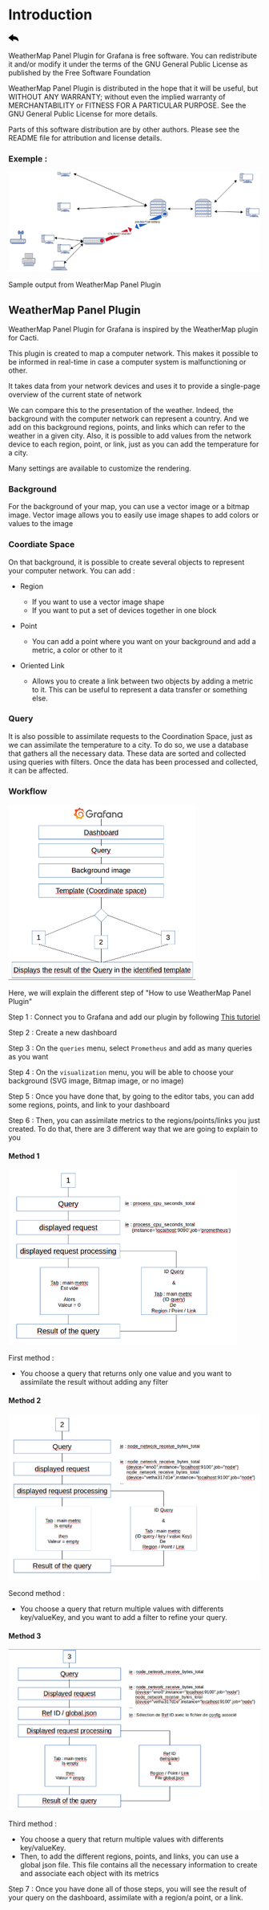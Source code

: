 # Introduction

[![](../../screenshots/other/Go-back.png)](../../README.md)

WeatherMap Panel Plugin for Grafana is free software. You can redistribute it and/or modify it under the terms of the GNU General Public License as published by the Free Software Foundation

WeatherMap Panel Plugin is distributed in the hope that it will be useful, but WITHOUT ANY WARRANTY; without even the implied warranty of MERCHANTABILITY or FITNESS FOR A PARTICULAR PURPOSE. See the GNU General Public License for more details.

Parts of this software distribution are by other authors. Please see the README file for attribution and license details.

### Exemple :

![exemple](../../screenshots/init/exemple.png)

Sample output from WeatherMap Panel Plugin

## WeatherMap Panel Plugin

WeatherMap Panel Plugin for Grafana is inspired by the WeatherMap plugin for Cacti.

This plugin is created to map a computer network. This makes it possible to be informed in real-time in case a computer system is malfunctioning or other.

It takes data from your network devices and uses it to provide a single-page overview of the current state of network

We can compare this to the presentation of the weather.
Indeed, the background with the computer network can represent a country. And we add on this background regions, points, and links which can refer to the weather in a given city.
Also, it is possible to add values from the network device to each region, point, or link, just as you can add the temperature for a city.

Many settings are available to customize the rendering.

### Background

For the background of your map, you can use a vector image or a bitmap image. Vector image allows you to easily use image shapes to add colors or values to the image

### Coordiate Space

On that background, it is possible to create several objects to represent your computer network.
You can add :

- Region

  - If you want to use a vector image shape
  - If you want to put a set of devices together in one block

- Point

  - You can add a point where you want on your background and add a metric, a color or other to it

- Oriented Link
  - Allows you to create a link between two objects by adding a metric to it. This can be useful to represent a data transfer or something else.

### Query

It is also possible to assimilate requests to the Coordination Space, just as we can assimilate the temperature to a city.
To do so, we use a database that gathers all the necessary data. These data are sorted and collected using queries with filters.
Once the data has been processed and collected, it can be affected.

### Workflow

![workflow0](../../screenshots/init/workflow0.png)

Here, we will explain the different step of "How to use WeatherMap Panel Plugin"

Step 1 : Connect you to Grafana and add our plugin by following [This tutoriel](config-data-source.md)

Step 2 : Create a new dashboard

Step 3 : On the `queries` menu, select `Prometheus` and add as many queries as you want

Step 4 : On the `visualization` menu, you will be able to choose your background (SVG image, Bitmap image, or no image)

Step 5 : Once you have done that, by going to the editor tabs, you can add some regions, points, and link to your dashboard

Step 6 : Then, you can assimilate metrics to the regions/points/links you just created. To do that, there are 3 different way that we are going to explain to you

#### Method 1

![workflow1](../../screenshots/init/workflow1.png)

First method :

- You choose a query that returns only one value and you want to assimilate the result without adding any filter

#### Method 2

![workflow2](../../screenshots/init/workflow2.png)

Second method :

- You choose a query that return multiple values with differents key/valueKey, and you want to add a filter to refine your query.

#### Method 3

![workflow2](../../screenshots/init/workflow3.png)

Third method :

- You choose a query that return multiple values with differents key/valueKey.
- Then, to add the different regions, points, and links, you can use a global json file. This file contains all the necessary information to create and associate each object with its metrics

Step 7 : Once you have done all of those steps, you will see the result of your query on the dashboard, assimilate with a region/a point, or a link.
